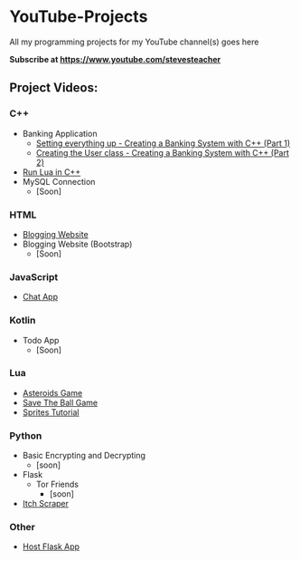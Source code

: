 # YouTube-Projects

All my programming projects for my YouTube channel(s) goes here

**Subscribe at https://www.youtube.com/stevesteacher**

## Project Videos:

### C++

- Banking Application
  - [Setting everything up - Creating a Banking System with C++ (Part 1)](https://youtu.be/xzqlI4OJ0Vg)
  - [Creating the User class - Creating a Banking System with C++ (Part 2)](https://youtu.be/33nz5L5IEW0)
- [Run Lua in C++](https://youtu.be/DSHAml7EoLE)
- MySQL Connection
  - [Soon]

### HTML

- [Blogging Website](https://youtu.be/gBjErvKBeUs)
- Blogging Website (Bootstrap)
  - [Soon]

### JavaScript

- [Chat App](https://youtu.be/1D0UKDXIRDQ)

### Kotlin

- Todo App
  - [Soon]

### Lua

- [Asteroids Game](https://youtu.be/z5YR_6D1UlM)
- [Save The Ball Game](https://youtu.be/mbJlh-7zuqg)
- [Sprites Tutorial](https://youtu.be/bQAAYpGwuIk)

### Python

- Basic Encrypting and Decrypting
  - [soon]
- Flask
  - Tor Friends
    - [soon]
- [Itch Scraper](https://youtu.be/sXNdbLoqGwY)

### Other

- [Host Flask App](https://youtu.be/wK7hPe4mN2A)
